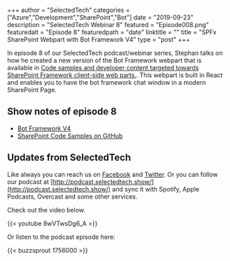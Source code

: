+++
author = "SelectedTech"
categories = ["Azure","Development","SharePoint","Bot"]
date = "2019-09-23"
description = "SelectedTech Webinar 8"
featured = "Episode008.png"
featuredalt = "Episode 8"
featuredpath = "date"
linktitle = ""
title = "SPFx SharePoint Webpart with Bot Framework V4"
type = "post"
+++

In episode 8 of our SelectedTech podcast/webinar series, Stephan talks on how he created a new version of the Bot Framework webpart that is available in [Code samples and developer content targeted towards SharePoint Framework client-side web parts.](https://github.com/SharePoint/sp-dev-fx-webparts/tree/master/samples/react-bot-framework). This webpart is built in React and enables you to have the bot framework chat window in a modern SharePoint Page.

## Show notes of episode 8

- [Bot Framework V4](https://dev.botframework.com/)
- [SharePoint Code Samples on GitHub](https://github.com/SharePoint/sp-dev-fx-webparts)

## Updates from SelectedTech

Like always you can reach us on [Facebook](https://www.facebook.com/SelectedTechPage/) and [Twitter](https://twitter.com/selectedtech). Or you can follow our podcast at [http://podcast.selectedtech.show/](http://podcast.selectedtech.show/) and sync it with Spotify, Apple Podcasts, Overcast and some other services.

Check out the video below.

{{< youtube 8wVTwsDg6_A >}}

Or listen to the podcast episode here:

{{< buzzsprout 1756000 >}}
